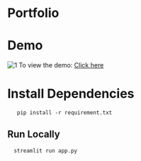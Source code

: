 # Portfolio

# Demo

![1](https://user-images.githubusercontent.com/81603467/208830161-cef72b4b-89eb-4cab-b2dd-71519bbc0f4d.png)
To view the demo: [Click here](https://ajayportfolio01.streamlit.app/)

# Install Dependencies

```Requirements
   pip install -r requirement.txt
```  

## Run Locally

```Run 
  streamlit run app.py
```
